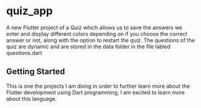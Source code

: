 # quiz_app

A new Flutter project of a Quiz which allows us to save the answers we enter and display different colors 
depending on if you choose the correct answer or not, along with the option to restart the quiz.
The questions of the quiz are dynamic and are stored in the data folder in the file labled questions.dart

## Getting Started

This is one the projects I am doing in order to further learn more about the Flutter development
using Dart programming, I am excited to learn more about this language.
